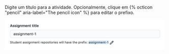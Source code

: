 Digite um título para a atividade. Opcionalmente, clique em {% octicon "pencil" aria-label="The pencil icon" %} para editar o prefixo.

<div class="procedural-image-wrapper">
  <img alt="Título e prefixo da atividade" class="procedural-image-wrapper" src="/assets/images/help/classroom/assignments-assignment-title.png">
</div>
